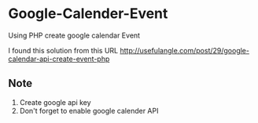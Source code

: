 # Google-Calender-Event
Using PHP create google calendar Event

I found this solution from this URL http://usefulangle.com/post/29/google-calendar-api-create-event-php

## Note
1. Create google api key
2. Don't forget to enable google calender API
